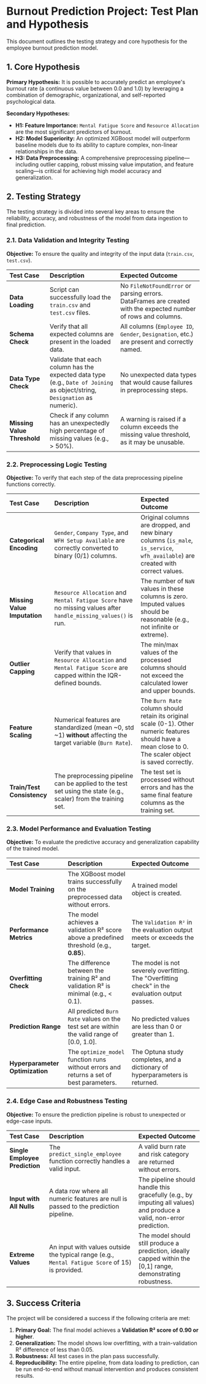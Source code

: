 # Burnout Prediction Project: Test Plan and Hypothesis

This document outlines the testing strategy and core hypothesis for the employee burnout prediction model.

## 1. Core Hypothesis

**Primary Hypothesis:** It is possible to accurately predict an employee's burnout rate (a continuous value between 0.0 and 1.0) by leveraging a combination of demographic, organizational, and self-reported psychological data.

**Secondary Hypotheses:**
-   **H1: Feature Importance:** `Mental Fatigue Score` and `Resource Allocation` are the most significant predictors of burnout.
-   **H2: Model Superiority:** An optimized XGBoost model will outperform baseline models due to its ability to capture complex, non-linear relationships in the data.
-   **H3: Data Preprocessing:** A comprehensive preprocessing pipeline—including outlier capping, robust missing value imputation, and feature scaling—is critical for achieving high model accuracy and generalization.

## 2. Testing Strategy

The testing strategy is divided into several key areas to ensure the reliability, accuracy, and robustness of the model from data ingestion to final prediction.

### 2.1. Data Validation and Integrity Testing

**Objective:** To ensure the quality and integrity of the input data (`train.csv`, `test.csv`).

| Test Case | Description | Expected Outcome |
| :--- | :--- | :--- |
| **Data Loading** | Script can successfully load the `train.csv` and `test.csv` files. | No `FileNotFoundError` or parsing errors. DataFrames are created with the expected number of rows and columns. |
| **Schema Check** | Verify that all expected columns are present in the loaded data. | All columns (`Employee ID`, `Gender`, `Designation`, etc.) are present and correctly named. |
| **Data Type Check** | Validate that each column has the expected data type (e.g., `Date of Joining` as object/string, `Designation` as numeric). | No unexpected data types that would cause failures in preprocessing steps. |
| **Missing Value Threshold** | Check if any column has an unexpectedly high percentage of missing values (e.g., > 50%). | A warning is raised if a column exceeds the missing value threshold, as it may be unusable. |

### 2.2. Preprocessing Logic Testing

**Objective:** To verify that each step of the data preprocessing pipeline functions correctly.

| Test Case | Description | Expected Outcome |
| :--- | :--- | :--- |
| **Categorical Encoding** | `Gender`, `Company Type`, and `WFH Setup Available` are correctly converted to binary (0/1) columns. | Original columns are dropped, and new binary columns (`is_male`, `is_service`, `wfh_available`) are created with correct values. |
| **Missing Value Imputation** | `Resource Allocation` and `Mental Fatigue Score` have no missing values after `handle_missing_values()` is run. | The number of `NaN` values in these columns is zero. Imputed values should be reasonable (e.g., not infinite or extreme). |
| **Outlier Capping** | Verify that values in `Resource Allocation` and `Mental Fatigue Score` are capped within the IQR-defined bounds. | The min/max values of the processed columns should not exceed the calculated lower and upper bounds. |
| **Feature Scaling** | Numerical features are standardized (mean ~0, std ~1) **without** affecting the target variable (`Burn Rate`). | The `Burn Rate` column should retain its original scale (0-1). Other numeric features should have a mean close to 0. The scaler object is saved correctly. |
| **Train/Test Consistency** | The preprocessing pipeline can be applied to the test set using the state (e.g., scaler) from the training set. | The test set is processed without errors and has the same final feature columns as the training set. |

### 2.3. Model Performance and Evaluation Testing

**Objective:** To evaluate the predictive accuracy and generalization capability of the trained model.

| Test Case | Description | Expected Outcome |
| :--- | :--- | :--- |
| **Model Training** | The XGBoost model trains successfully on the preprocessed data without errors. | A trained model object is created. |
| **Performance Metrics** | The model achieves a validation R² score above a predefined threshold (e.g., **0.85**). | The `Validation R²` in the evaluation output meets or exceeds the target. |
| **Overfitting Check** | The difference between the training R² and validation R² is minimal (e.g., < 0.1). | The model is not severely overfitting. The "Overfitting check" in the evaluation output passes. |
| **Prediction Range** | All predicted `Burn Rate` values on the test set are within the valid range of [0.0, 1.0]. | No predicted values are less than 0 or greater than 1. |
| **Hyperparameter Optimization** | The `optimize_model` function runs without errors and returns a set of best parameters. | The Optuna study completes, and a dictionary of hyperparameters is returned. |

### 2.4. Edge Case and Robustness Testing

**Objective:** To ensure the prediction pipeline is robust to unexpected or edge-case inputs.

| Test Case | Description | Expected Outcome |
| :--- | :--- | :--- |
| **Single Employee Prediction** | The `predict_single_employee` function correctly handles a valid input. | A valid burn rate and risk category are returned without errors. |
| **Input with All Nulls** | A data row where all numeric features are null is passed to the prediction pipeline. | The pipeline should handle this gracefully (e.g., by imputing all values) and produce a valid, non-error prediction. |
| **Extreme Values** | An input with values outside the typical range (e.g., `Mental Fatigue Score` of 15) is provided. | The model should still produce a prediction, ideally capped within the [0,1] range, demonstrating robustness. |

## 3. Success Criteria

The project will be considered a success if the following criteria are met:
1.  **Primary Goal:** The final model achieves a **Validation R² score of 0.90 or higher**.
2.  **Generalization:** The model shows low overfitting, with a train-validation R² difference of less than 0.05.
3.  **Robustness:** All test cases in the plan pass successfully.
4.  **Reproducibility:** The entire pipeline, from data loading to prediction, can be run end-to-end without manual intervention and produces consistent results.

